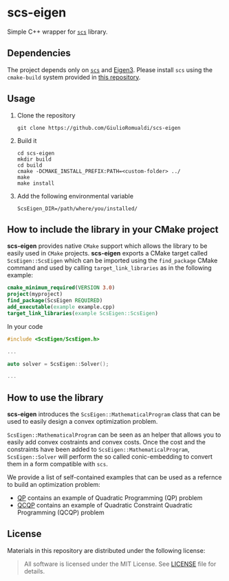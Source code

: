 # scs-eigen

Simple C++ wrapper for [`scs`](https://github.com/cvxgrp/scs) library.


## Dependencies
The project depends only on [`scs`](https://github.com/cvxgrp/scs) and [Eigen3](http://eigen.tuxfamily.org/index.php?title=Main_Page). Please install `scs` using the `cmake-build` system provided in [this repository](https://github.com/dic-iit/scs-cmake-buildsystem).

## Usage
1. Clone the repository
   ```ansi
   git clone https://github.com/GiulioRomualdi/scs-eigen
   ```
2. Build it
   ```ansi
   cd scs-eigen
   mkdir build
   cd build
   cmake -DCMAKE_INSTALL_PREFIX:PATH=<custom-folder> ../
   make
   make install
   ```
3. Add the following environmental variable
   ```ansi
   ScsEigen_DIR=/path/where/you/installed/
   ```

## How to include the library in your CMake project
**scs-eigen** provides native `CMake` support which allows the library to be easily used in `CMake` projects.
**scs-eigen** exports a CMake target called `ScsEigen::ScsEigen` which can be imported using the `find_package` CMake command and used by calling `target_link_libraries` as in the following example:
```cmake
cmake_minimum_required(VERSION 3.0)
project(myproject)
find_package(ScsEigen REQUIRED)
add_executable(example example.cpp)
target_link_libraries(example ScsEigen::ScsEigen)
```

In your code
```cpp
#include <ScsEigen/ScsEigen.h>

...

auto solver = ScsEigen::Solver();

...
```

## How to use the library
**scs-eigen** introduces the `ScsEigen::MathematicalProgram` class that can be used to easily design a convex optimization problem.

`ScsEigen::MathematicalProgram` can be seen as an helper that allows you to easily add convex costraints and convex costs. Once the cost and the constraints have been added to `ScsEigen::MathematicalProgram`, `ScsEigen::Solver` will perform the so called conic-embedding to convert them in a form compatible with `scs`.

We provide a list of self-contained examples that can be used as a refernce to build an optimization problem:
- [QP](pages/qp.md) contains an example of Quadratic Programming (QP) problem
- [QCQP](pages/qcqp.md) contains an example of Quadratic Constraint Quadratic Programming (QCQP) problem

## License
Materials in this repository are distributed under the following license:

> All software is licensed under the MIT License. See [LICENSE](https://github.com/GiulioRomualdi/scs-eigen/blob/main/LICENSE) file for details.

